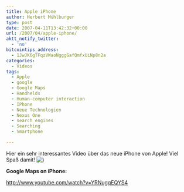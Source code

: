 ```yaml
---
title: Apple iPhone
author: Herbert Mühlburger
type: post
date: 2007-04-11T13:42:32+00:00
url: /2007/04/apple-iphone/
aktt_notify_twitter:
  - 'no'
bitcointips_address:
  - 1JwJK6gTFqzVWaoNgggGafQmfxUiNp8n2a
categories:
  - Videos
tags:
  - Apple
  - google
  - Google Maps
  - Handhelds
  - Human-computer interaction
  - IPhone
  - Neue Technologien
  - Nexus One
  - search engines
  - Searching
  - Smartphone

---
```

Hier ein sehr interessantes Video über das neue iPhone von Apple! Viel Spaß damit! <img src="../wp-includes/images/smilies/icon_smile.gif" border="0" alt=")" />

**Google Maps on iPhone:**

http://www.youtube.com/watch?v=YRNugqEQYS4